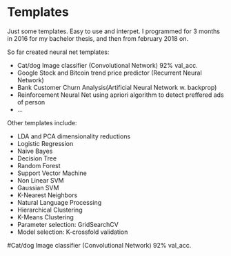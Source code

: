 # Templates


Just some templates. Easy to use and interpet. I programmed for 3 months in 2016 for my bachelor thesis, and then from february 2018 on.

So far created neural net templates:
- Cat/dog Image classifier (Convolutional Network) 92% val_acc.
- Google Stock and Bitcoin trend price predictor (Recurrent Neural Network) 
- Bank Customer Churn Analysis(Artificial Neural Network w. backprop)
- Reinforcement Neural Net using apriori algorithm to detect preffered ads of person
- ...

Other templates include:
- LDA and PCA dimensionality reductions
- Logistic Regression
- Naive Bayes
- Decision Tree
- Random Forest
- Support Vector Machine
- Non Linear SVM
- Gaussian SVM
- K-Nearest Neighbors
- Natural Language Processing
- Hierarchical Clustering
- K-Means Clustering
- Parameter selection: GridSearchCV
- Model selection: K-crossfold validation




#Cat/dog Image classifier (Convolutional Network) 92% val_acc.


